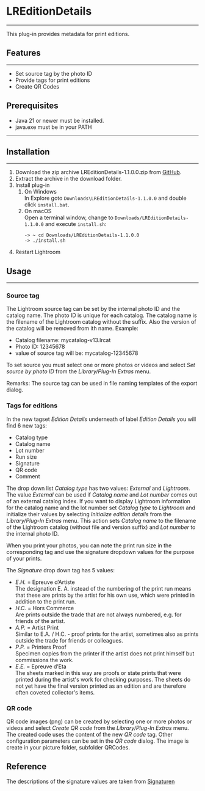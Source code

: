 # LREditionDetails

---
This plug-in provides metadata for print editions.

## Features

---

* Set source tag by the photo ID
* Provide tags for print editions
* Create QR Codes

## Prerequisites

* Java 21 or newer must be installed.
* java.exe must be in your PATH

---

## Installation

---

1. Download the zip archive LREditionDetails-1.1.0.0.zip from
   [GitHub](https://github.com/sto3014/LREditionDetails/archive/refs/tags/1.1.0.0.zip).
2. Extract the archive in the download folder.
3. Install plug-in
   1. On Windows  
      In Explore goto `Downloads\LREditionDetails-1.1.0.0` and double click `install.bat`.
   2. On macOS  
      Open a terminal window, change to `Downloads/LREditionDetails-1.1.0.0` and execute `install.sh`:
       ```
       -> ~ cd Downloads/LREditionDetails-1.1.0.0
       -> ./install.sh 
       ```
4. Restart Lightroom

## Usage

---

### Source tag

The Lightroom source tag can be set by the internal photo ID and the catalog name. The photo ID is unique for each
catalog. The catalog name is the filename of the Lightroom catalog without the suffix. Also the version of the catalog
will be removed from ith name. Example:

* Catalog filename: mycatalog-v13.lrcat
* Photo ID: 12345678
* value of source tag will be: mycatalog-12345678

To set source you must select one or more photos or videos and select _Set source by photo ID_ from the
_Library/Plug-In Extras_ menu.

Remarks: The source tag can be used in file naming templates of the export dialog. 

### Tags for editions

In the new tagset _Edition Details_ underneath of label _Edition Details_ you will find 6 new tags:

* Catalog type
* Catalog name
* Lot number
* Run size
* Signature
* QR code
* Comment

The drop down list _Catalog type_ has two values: _External_ and _Lightroom_. The value _External_ can be used if
_Catalog name_ and _Lot number_ comes out of an external catalog index. If you want to display Lightroom information for
the catalog name and the lot number set _Catalog type_ to _Lightroom_ and initialize their values by selecting
_Initialize edition details_ from the _Library/Plug-In Extras_ menu.
This action sets _Catalog name_ to the filename of the Lightroom catalog (without file and version suffix) and _Lot
number_ to the internal photo ID.

When you print your photos, you can note the print run size in the corresponding tag and use the signature dropdown
values for the purpose of your prints.

The _Signature_ drop down tag has 5 values:

* _E.H._ = Epreuve d’Artiste  
  The designation E. A. instead of the numbering of the print run means that these are prints by the artist for his own
  use, which were printed in addition to the print run.
* _H.C._ = Hors Commerce  
  Are prints outside the trade that are not always numbered, e.g. for friends of the artist.
* _A.P._ = Artist Print  
  Similar to E.A. / H.C. - proof prints for the artist, sometimes also as prints outside the trade for friends or
  colleagues.
* _P.P._ = Printers Proof  
  Specimen copies from the printer if the artist does not print himself but commissions the work.
* _E.E._ = Epreuve d’Eta  
  The sheets marked in this way are proofs or state prints that were printed during the artist's work for checking
  purposes. The sheets do not yet have the final version printed as an edition and are therefore often coveted
  collector's items.

### QR code

QR code images (png) can be created by selecting one or more photos or videos and select _Create QR code_ from the
_Library/Plug-In Extras_ menu.
The created code uses the content of the new _QR code_ tag. Other configuration parameters can be set in the _QR code_
dialog. 
The image is create in your picture folder, subfolder QRCodes.

## Reference

The descriptions of the signature values are taken
from [Signaturen](https://wp.radiertechniken.de/anhang/auflage-und-nummerierung/auflage/)